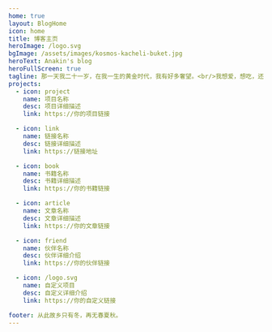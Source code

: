 ```yaml
---
home: true
layout: BlogHome
icon: home
title: 博客主页
heroImage: /logo.svg
bgImage: /assets/images/kosmos-kacheli-buket.jpg
heroText: Anakin's blog
heroFullScreen: true
tagline: 那一天我二十一岁，在我一生的黄金时代，我有好多奢望。<br/>我想爱，想吃，还想在一瞬间变成天上半明半暗的云，<br/>后来我才知道，生活就是个缓慢受锤的过程，人一天天老下去，奢望也一天天消逝，最后变得像挨了锤的牛一样。<br/>可是我过二十一岁生日时没有预见到这一点。我觉得自己会永远生猛下去，什么也锤不了我。<br/>
projects:
  - icon: project
    name: 项目名称
    desc: 项目详细描述
    link: https://你的项目链接

  - icon: link
    name: 链接名称
    desc: 链接详细描述
    link: https://链接地址

  - icon: book
    name: 书籍名称
    desc: 书籍详细描述
    link: https://你的书籍链接

  - icon: article
    name: 文章名称
    desc: 文章详细描述
    link: https://你的文章链接

  - icon: friend
    name: 伙伴名称
    desc: 伙伴详细介绍
    link: https://你的伙伴链接

  - icon: /logo.svg
    name: 自定义项目
    desc: 自定义详细介绍
    link: https://你的自定义链接

footer: 从此故乡只有冬，再无春夏秋。
---
```

